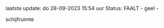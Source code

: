 laatste update: 
do 28-09-2023 15:54   uur 
Status: FAALT - geel - 
<div class="service Y">schijfruimte</div>
